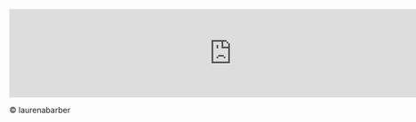 
<!-- SnapWidget -->
<iframe src="https://snapwidget.com/embed/890547" class="snapwidget-widget" allowtransparency="true" frameborder="0" scrolling="no" style="border:none; overflow:hidden;  width:800px; height:160px"></iframe>
</a>
  </div>
  <div class="rightcolumn"></div>
        <footer>
            <p>&copy; laurenabarber</p>
        </footer>


